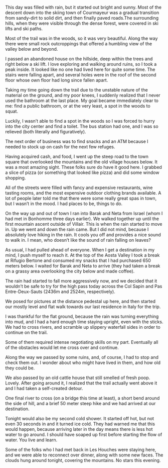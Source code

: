 This day was filled with rain, but it started out bright and sunny. Most of the descent down into the skiing town of Courmayeur was a gradual transition from sandy-dirt to solid dirt, and then finally paved roads.The surrounding hills, when they were visible through the dense forest, were covered in ski lifts and ski paths.

Most of the trail was in the woods, so it was very beautiful. Along the way there were small rock outcroppings that offered a humbling view of the valley below and beyond.

I passed an abandoned house on the hillside, deep within the trees and right below a ski lift. I love exploring and walking around ruins, so I took a peak inside. It looked like no one had lived here for quite some time. The stairs were falling apart, and several holes were in the roof of the second floor whose own floor had long since fallen apart.

Taking my time going down the trail due to the unstable nature of the material on the ground, and my poor knees, I suddenly realized that I never used the bathroom at the last place. My goal became immediately clear to me: find a public bathroom, or at the very least, a spot in the woods to squat.

Luckily, I wasn’t able to find a spot in the woods so I was forced to hurry into the city center and find a toilet. The bus station had one, and I was so relieved (both literally and figuratively).

The next order of business was to find snacks and an ATM because I needed to stock up on cash for the next few refuges.

Having acquired cash, and food, I went up the steep road to the town square that overlooked the mountains and the old village houses below. It was a most amazing sight. These folks sure do have it good here. I grabbed a slice of pizza (or something that looked like pizza) and did some window shopping.

All of the streets were filled with fancy and expensive restaurants, wine tasting rooms, and the most expensive outdoor clothing brands available. A lot of people later told me that there were some really great spas in town, but I wasn’t in the mood. I had places to be, things to do.

On the way up and out of town I ran into Barak and Neta from Israel (whom I had met in Bonhomme three days earlier). We walked together up until the first mountain ascent outside of Villair. This is when the rain started to move in. Up we went and down the rain came. But I did not mind, because I absolutely love hiking in the rain. It cools you off and provides a nice sound to walk in. I mean, who doesn’t like the sound of rain falling on leaves?

As usual, I had pulled ahead of everyone. When I get a destination in my mind, I push myself to reach it. At the top of the Aosta Valley I took a break at Rifugio Bertone and consumed my snacks that I had purchased 650 meters below. I waited for Barak and Neta to arrive (they had taken a break on a grassy area overlooking the city below and made coffee).

The rain had started to fall more aggressively now, and we decided that it wouldn’t be safe to try for the high pass today across the Col Sapin and Pas Entre-Deux-Sauts (2436m and 2524m, respectively).

We posed for pictures at the distance pedestal up here, and then started our mostly level and flat walk towards our last residence in Italy for the trip.

I was thankful for the flat ground, because the rain was turning everything into mud, and I had a hard enough time staying upright, even with the sticks. We had to cross rivers, and scramble up slippery waterfall sides in order to continue on the trail.

Some of them required intense negotiating skills on my part. Eventually all of the obstacles would let me cross over and continue.

Along the way we passed by some ruins, and, of course, I had to stop and check them out. I wonder about who might have lived in them, and how old they could be.

We also passed by an old cattle house that still smelled of fresh poop. Lovely. After going around it, I realized that the trail actually went above it and I had taken a self-created detour.

One final river to cross (on a bridge this time at least), a short bend around the side of hill, and a brief 50 meter steep hike and we had arrived at our destination.

Tonight would also be my second cold shower. It started off hot, but not even 30 seconds in and it turned ice cold. They had warned me that this would happen, because arriving later in the day means there is less hot water to go around. I should have soaped up first before starting the flow of water. You live and learn.

Some of the folks who I had met back in Les Houches were staying here, and we were able to reconnect over dinner, along with some new faces. The clouds hung around tonight, covering the mountains. No stars this evening.